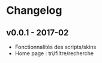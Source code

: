 # Changelog


## v0.0.1 - 2017-02

- Fonctionnalités des scripts/skins  
- Home page : tri/filtre/recherche

